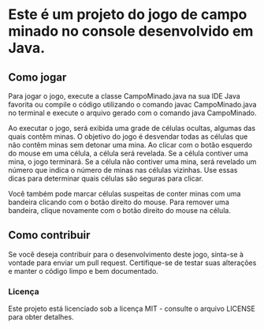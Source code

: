 <h1>Este é um projeto do jogo de campo minado no console desenvolvido em Java.
</h1>

<h2>Como jogar</h2>
Para jogar o jogo, execute a classe CampoMinado.java na sua IDE Java favorita ou compile o código utilizando o comando javac CampoMinado.java no terminal e execute o arquivo gerado com o comando java CampoMinado.

Ao executar o jogo, será exibida uma grade de células ocultas, algumas das quais contêm minas. O objetivo do jogo é desvendar todas as células que não contêm minas sem detonar uma mina. Ao clicar com o botão esquerdo do mouse em uma célula, a célula será revelada. Se a célula contiver uma mina, o jogo terminará. Se a célula não contiver uma mina, será revelado um número que indica o número de minas nas células vizinhas. Use essas dicas para determinar quais células são seguras para clicar.

Você também pode marcar células suspeitas de conter minas com uma bandeira clicando com o botão direito do mouse. Para remover uma bandeira, clique novamente com o botão direito do mouse na célula.

<h2>Como contribuir</h2>
Se você deseja contribuir para o desenvolvimento deste jogo, sinta-se à vontade para enviar um pull request. Certifique-se de testar suas alterações e manter o código limpo e bem documentado.

<h3>Licença</h3>
Este projeto está licenciado sob a licença MIT - consulte o arquivo LICENSE para obter detalhes.





